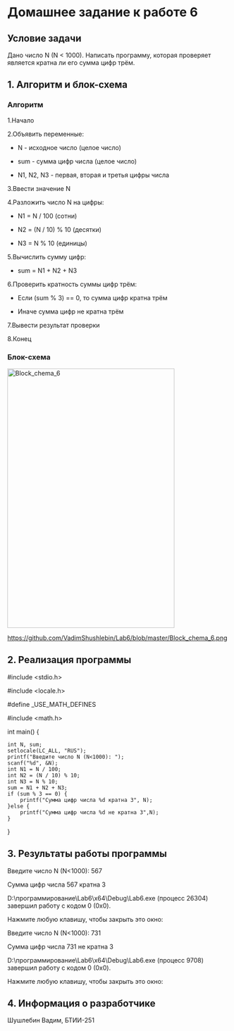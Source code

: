# Домашнее задание к работе 6

## Условие задачи

Дано число N (N < 1000). Написать программу, которая проверяет является кратна ли его сумма цифр трём.

## 1. Алгоритм и блок-схема
### Алгоритм
1.Начало

2.Объявить переменные:

- N - исходное число (целое число)

- sum - сумма цифр числа (целое число)

- N1, N2, N3 - первая, вторая и третья цифры числа

3.Ввести значение N

4.Разложить число N на цифры:

- N1 = N / 100 (сотни)

- N2 = (N / 10) % 10 (десятки)

- N3 = N % 10 (единицы)

5.Вычислить сумму цифр: 

- sum = N1 + N2 + N3

6.Проверить кратность суммы цифр трём:

- Если (sum % 3) == 0, то сумма цифр кратна трём

- Иначе сумма цифр не кратна трём

7.Вывести результат проверки

8.Конец
### Блок-схема

<img width="379" height="589" alt="Block_chema_6" src="https://github.com/user-attachments/assets/533e14d6-f599-48cf-b547-32087b529118" />

https://github.com/VadimShushlebin/Lab6/blob/master/Block_chema_6.png

## 2. Реализация программы

#include <stdio.h>

#include <locale.h>

#define _USE_MATH_DEFINES

#include <math.h>

int main()
{

	int N, sum;
	setlocale(LC_ALL, "RUS");
	printf("Введите число N (N<1000): ");
	scanf("%d", &N);
	int N1 = N / 100;
	int N2 = (N / 10) % 10;
	int N3 = N % 10;
	sum = N1 + N2 + N3;
	if (sum % 3 == 0) {
		printf("Сумма цифр числа %d кратна 3", N);
	}else {
		printf("Сумма цифр числа %d не кратна 3",N);
	}
}

## 3. Результаты работы программы
Введите число N (N<1000): 567

Сумма цифр числа 567 кратна 3

D:\программирование\Lab6\x64\Debug\Lab6.exe (процесс 26304) завершил работу с кодом 0 (0x0).

Нажмите любую клавишу, чтобы закрыть это окно:



Введите число N (N<1000): 731

Сумма цифр числа 731 не кратна 3

D:\программирование\Lab6\x64\Debug\Lab6.exe (процесс 9708) завершил работу с кодом 0 (0x0).

Нажмите любую клавишу, чтобы закрыть это окно:

## 4. Информация о разработчике

Шушлебин Вадим, БТИИ-251


